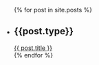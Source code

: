 
<ul>
  {% for post in site.posts %}
    <li>
      <h2>{{post.type}}</h2>
      <a href="{{site.baseurl}}/{{ post.url }}">{{ post.title }}</a>
    </li>
  {% endfor %}
</ul>
